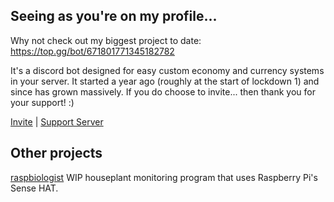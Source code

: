 ## Seeing as you're on my profile...

Why not check out my biggest project to date: https://top.gg/bot/671801771345182782

It's a discord bot designed for easy custom economy and currency systems in your server. It started a year ago (roughly at the start of lockdown 1) and since has grown massively. If you do choose to invite... then thank you for your support! :)

[Invite](https://discord.com/api/oauth2/authorize?client_id=671801771345182782&permissions=8&scope=bot) | [Support Server](https://discord.com/api/oauth2/authorize?client_id=671801771345182782&permissions=8&scope=bot)

## Other projects

[raspbiologist](https://github.com/sueperb/raspbiologist) WIP houseplant monitoring program that uses Raspberry Pi's Sense HAT.

